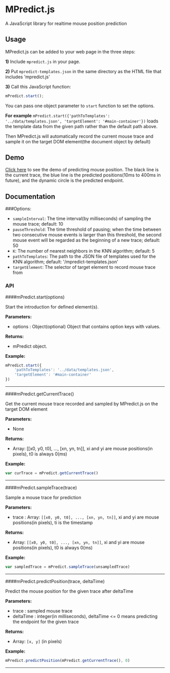 # MPredict.js

A JavaScript library for realtime mouse position prediction

## Usage
MPredict.js can be added to your web page in the three steps:

**1)** Include `mpredict.js` in your page.

**2)** Put `mpredict-templates.json` in the same directory as the HTML file that includes 'mpredict.js'

**3)** Call this JavaScript function:
```javascript
mPredict.start();
````

You can pass one object parameter to `start` function to set the options.

**For example** `mPredict.start({'pathToTemplates': '../data/templates.json', 'targetElement': '#main-container'})` loads the template data from the given path rather than the default path above.

Then MPredict.js will automatically record the current mouse trace and sample it on the target DOM element(the document object by default)

## Demo
[Click here](https://cudbg.github.io/mpredict.js/prediction-demo.html) to see the demo of predicting mouse position. The black line is the current trace, the blue line is the predicted positions(10ms to 400ms in future), and the dynamic circle is the predicted endpoint.

## Documentation

###Options:

 - `sampleInterval`: The time interval(by milliseconds) of sampling the mouse trace; default: 10
 - `pauseThreshold`: The time threshold of pausing; when the time between two consecutive mouse events is larger than this threshold, the second mouse event will be regarded as the beginning of a new trace; default: 50
 - `K`: The number of nearest neighbors in the KNN algorithm; default: 5
 - `pathToTemplates`: The path to the JSON file of templates used for the KNN algorithm; default: '/mpredict-templates.json'
 - `targetElement`: The selector of target element to record mouse trace from

### API

####mPredict.start(options)

Start the introduction for defined element(s).

**Parameters:**
 - options :  Object(optional)
                Object that contains option keys with values.

**Returns:**
 - mPredict object.

**Example:**
```javascript
mPredict.start({
    'pathToTemplates': '../data/templates.json',
    'targetElement': '#main-container'
})
````
-----

####mPredict.getCurrentTrace()

Get the current mouse trace recorded and sampled by MPredict.js on the target DOM element

**Parameters:**
 - None

**Returns:**
 - Array: [[x0, y0, t0], ..., [xn, yn, tn]], xi and yi are mouse positions(in pixels), t0 is always 0(ms)

**Example:**
```javascript
var curTrace = mPredict.getCurrentTrace()
````
-----

####mPredict.sampleTrace(trace)

Sample a mouse trace for prediction

**Parameters:**
 - trace :  Array: `[[x0, y0, t0], ..., [xn, yn, tn]]`, xi and yi are mouse positions(in pixels), ti is the timestamp

**Returns:**
 - Array: `[[x0, y0, t0], ..., [xn, yn, tn]]`, xi and yi are mouse positions(in pixels), t0 is always 0(ms)

**Example:**
```javascript
var sampledTrace = mPredict.sampleTrace(unsampledTrace)
````
-----

####mPredict.predictPosition(trace, deltaTime)

Predict the mouse position for the given trace after deltaTime

**Parameters:**
 - trace : sampled mouse trace
 - deltaTime : integer(in milliseconds), deltaTime <= 0 means predicting the endpoint for the given trace

**Returns:**
 - Array: `[x, y]` (in pixels)

**Example:**
```javascript
mPredict.predictPosition(mPredict.getCurrentTrace(), 0)

````
-----